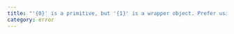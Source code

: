 ```yaml
---
title: "'{0}' is a primitive, but '{1}' is a wrapper object. Prefer using '{0}' when possible."
category: error
---
```

